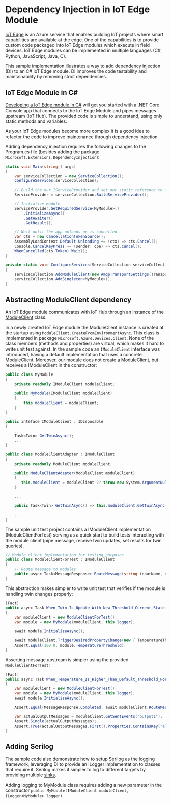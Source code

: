 # Dependency Injection in IoT Edge Module

[IoT Edge](https://docs.microsoft.com/en-us/azure/iot-edge/about-iot-edge) is an Azure service that enables building IoT projects where smart capabilities are available at the edge. One of the capabilities is to provide custom code packaged into IoT Edge modules which execute in field devices. IoT Edge modules can be implemented in multiple languages (C#, Python, JavaScript, Java, C).

This sample implementation illustrates a way to add dependency injection (DI) to an C# IoT Edge module. DI improves the code testability and maintainability by removing strict dependencies.

## IoT Edge Module in C#

[Developing a IoT Edge module in C#](https://docs.microsoft.com/en-us/azure/iot-edge/how-to-develop-csharp-module) will get you started with a .NET Core Console app that connects to the IoT Edge Module and pipes messages upstream (IoT Hub). The provided code is simple to understand, using only static methods and variables.

As your IoT Edge modules become more complex it is a good idea to refactor the code to improve maintenance through dependency injection.

Adding dependency injection requires the following changes to the Program.cs file (besides adding the package `Microsoft.Extensions.DependencyInjection`):

```C#
static void Main(string[] args)
{
    var serviceCollection = new ServiceCollection();
    ConfigureServices(serviceCollection);

    // Build the our IServiceProvider and set our static reference to it
    ServiceProvider = serviceCollection.BuildServiceProvider();

    // Initialize module
    ServiceProvider.GetRequiredService<MyModule>()
        .InitializeAsync()
        .GetAwaiter()
        .GetResult();

    // Wait until the app unloads or is cancelled
    var cts = new CancellationTokenSource();
    AssemblyLoadContext.Default.Unloading += (ctx) => cts.Cancel();
    Console.CancelKeyPress += (sender, cpe) => cts.Cancel();
    WhenCancelled(cts.Token).Wait();
}

private static void ConfigureServices(ServiceCollection serviceCollection)
{
    serviceCollection.AddModuleClient(new AmqpTransportSettings(TransportType.Amqp_Tcp_Only));
    serviceCollection.AddSingleton<MyModule>();
}
```

## Abstracting ModuleClient dependency

An IoT Edge module communicates with IoT Hub through an instance of the [ModuleClient](https://docs.microsoft.com/en-us/dotnet/api/microsoft.azure.devices.client.moduleclient?view=azure-dotnet) class.

In a newly created IoT Edge module the ModuleClient instance is created at the startup using `ModuleClient.CreateFromEnvironmentAsync`. This class is implemented in package `Microsoft.Azure.Devices.Client`. None of the class members (methods and properties) are virtual, which makes it hard to write unit test against. In the sample code an `IModuleClient` interface was introduced, having a default implementation that uses a concrete ModuleClient. Moreover, our module does not create a ModuleClient, but receives a IModuleClient in the constructor:

```C#
public class MyModule
{
    private readonly IModuleClient moduleClient;
  
    public MyModule(IModuleClient moduleClient)
    {
        this.moduleClient = moduleClient;
    }
}

public inteface IModuleClient : IDisposable
{
    ...
    Task<Twin> GetTwinAsync();
    ...
}

public class ModuleClientAdapter : IModuleClient
{
    private readonly ModuleClient moduleClient;

    public ModuleClientAdapter(ModuleClient moduleClient)
    {
       this.moduleClient = moduleClient ?? throw new System.ArgumentNullException(nameof(moduleClient));
    }

    ...

    public Task<Twin> GetTwinAsync() => this.moduleClient.GetTwinAsync();

    ...
}
```

The sample unit test project contains a IModuleClient implementation (ModuleClientForTest) serving as a quick start to build tests interacting with the module client (pipe message, receive twin updates, set results for twin queries).

```C#
// Module client implementation for testing purposes
public class ModuleClientForTest : IModuleClient
{
    // Route message to modules
    public async Task<MessageResponse> RouteMessage(string inputName, object payload) { ... }
}
```

This abstraction makes simpler to write unit test that verifies if the module is handling twin changes properly:

```C#
[Fact]
public async Task When_Twin_Is_Update_With_New_Threshold_Current_State_Is_Updated()
{
    var moduleClient = new ModuleClientForTest();
    var module = new MyModule(moduleClient, this.logger);

    await module.InitializeAsync();

    await moduleClient.TriggerDesiredPropertyChange(new { TemperatureThreshold = 100.0 });
    Assert.Equal(100.0, module.TemperatureThreshold);
}
```

Asserting message upstream is simpler using the provided `ModuleClientForTest`:

```C#
[Fact]
public async Task When_Temperature_Is_Higher_Than_Default_Threshold_Forwards_To_IotHub()
{
    var moduleClient = new ModuleClientForTest();
    var module = new MyModule(moduleClient, this.logger);
    await module.InitializeAsync();

    Assert.Equal(MessageResponse.Completed, await moduleClient.RouteMessage("input1", new DevicePayload { Machine = new MachineTelemetry { Temperature = 30 } } ));

    var actualOutputMessages = moduleClient.GetSentEvents("output1");
    Assert.Single(actualOutputMessages);
    Assert.True(actualOutputMessages.First().Properties.ContainsKey("alert"), "Ensure 'alert' property was created");
}
```

## Adding Serilog

The sample code also demonstrate how to setup [Serilog](https://serilog.net/) as the logging framework, leveraging DI to provide an ILogger implementation to classes that require it. Serilog makes it simpler to log to different targets by providing multiple [sinks](https://github.com/serilog/serilog/wiki/Provided-Sinks).

Adding logging to MyModule class requires adding a new parameter in the constructor `public MyModule(IModuleClient moduleClient, ILogger<MyModule> logger)`.